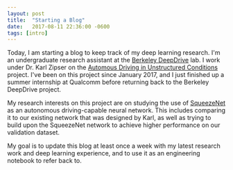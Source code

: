 ```yaml
---
layout: post
title:  "Starting a Blog"
date:   2017-08-11 22:36:00 -0600
tags: [intro]
---
```

Today, I am starting a blog to keep track of my deep learning research. I'm an undergraduate research assistant at the [Berkeley DeepDrive][bdd] lab. I work under Dr. Karl Zipser on the [Automous Driving in Unstructured Conditions][bdd-karl] project. I've been on this project since January 2017, and I just finished up a summer internship at Qualcomm before returning back to the Berkeley DeepDrive project.

My research interests on this project are on studying the use of [SqueezeNet][squeezenet] as an autonomous driving-capable neural network. This includes comparing it to our existing network that was designed by Karl, as well as trying to build upon the SqueezeNet network to achieve higher performance on our validation dataset.

My goal is to update this blog at least once a week with my latest research work and deep learning experience, and to use it as an engineering notebook to refer back to.

[bdd]: http://bdd.berkeley.edu
[bdd-karl]: https://deepdrive.berkeley.edu/project/learning-drive-under-unstructured-conditions
[squeezenet]: https://arxiv.org/abs/1602.07360
